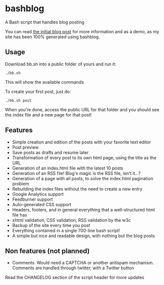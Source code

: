 bashblog
========

A Bash script that handles blog posting

You can read [the initial blog post](http://mmb.pcb.ub.es/~carlesfe/blog/creating-a-simple-blog-system-with-a-500-line-bash-script.html) for more information and as a demo, as my site has been 100% generated using bashblog.

Usage
-----

Download bb.sh into a public folder of yours and run it:

    ./bb.sh

This will show the available commands

To create your first post, just do:

    ./bb.sh post

When you're done, access the public URL for that folder and you should see the index
file and a new page for that post!

Features
--------

- Simple creation and edition of the posts with your favorite text editor
- Post preview
- Save posts as drafts and resume later
- Transformation of every post to its own html page, using the title as the URL
- Generation of an index.html file with the latest 10 posts
- Generation of an RSS file! Blog's magic is the RSS file, isn't it...?
- Generation of a page with all posts, to solve the index.html pagination problem
- Rebuilding the index files without the need to create a new entry
- Google Analytics support
- Feedburner support
- Auto-generated CSS support
- Headers, footers, and in general everything that a well-structured html file has
- xhtml validation, CSS validation, RSS validation by the w3c
- Backup of the site every time you post
- Everything contained in a single 700-line bash script!
- A simple but nice and readable design, with nothing but the blog posts

Non features (not planned)
--------------------------

- Comments. Would need a CAPTCHA or another antispam mechanism. Comments are handled through twitter, with a Twitter button

Read the CHANGELOG section of the script header for more updates
